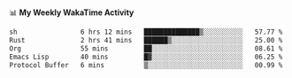 <!--
**stamp711/stamp711** is a ✨ _special_ ✨ repository because its `README.md` (this file) appears on your GitHub profile.

Here are some ideas to get you started:

- 🔭 I’m currently working on ...
- 🌱 I’m currently learning ...
- 👯 I’m looking to collaborate on ...
- 🤔 I’m looking for help with ...
- 💬 Ask me about ...
- 📫 How to reach me: ...
- 😄 Pronouns: ...
- ⚡ Fun fact: ...
-->

📊 **My Weekly WakaTime Activity**

<!--START_SECTION:waka-->

```txt
sh                6 hrs 12 mins   ██████████████▒░░░░░░░░░░   57.77 %
Rust              2 hrs 41 mins   ██████▒░░░░░░░░░░░░░░░░░░   25.00 %
Org               55 mins         ██░░░░░░░░░░░░░░░░░░░░░░░   08.61 %
Emacs Lisp        40 mins         █▓░░░░░░░░░░░░░░░░░░░░░░░   06.25 %
Protocol Buffer   6 mins          ▒░░░░░░░░░░░░░░░░░░░░░░░░   00.99 %
```

<!--END_SECTION:waka-->
